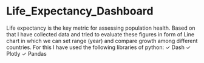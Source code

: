 # Life_Expectancy_Dashboard
Life expectancy is the key metric for assessing population health. Based on 
that I have collected data and tried to evaluate these figures in form of Line 
chart in which we can set range (year) and compare growth among different 
countries. For this I have used the following libraries of python:
✓ Dash
✓ Plotly
✓ Pandas
